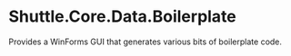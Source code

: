 # Shuttle.Core.Data.Boilerplate

Provides a WinForms GUI that generates various bits of boilerplate code.